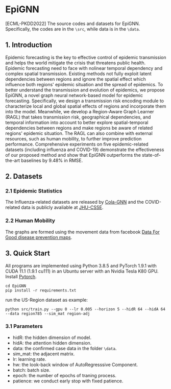 [visitors-img]: https://visitor-badge.glitch.me/badge?page_id=Xiefeng69.EpiGNN
[repo-url]: https://github.com/Xiefeng69/EpiGNN

# EpiGNN

[ECML-PKDD2022] The source codes and datasets for EpiGNN. Specifically, the codes are in the `\src`, while data is in the `\data`.

## 1. Introduction

Epidemic forecasting is the key to effective control of epidemic transmission and helps the world mitigate the crisis that threatens public health. Epidemic forecasting need to face with nolinear temporal dependency and complex spatial transmission. Existing methods not fully exploit latent dependencies between regions and ignore the spatial effect which influence both regions' epidemic situation and the spread of epidemics. To better understand the transmission and evolution of epidemics, we propose EpiGNN, a novel graph neural network-based model for epidemic forecasting. Specifically, we design a transmission risk encoding module to characterize local and global spatial effects of regions and incorporate them into the model. Meanwhile, we develop a Region-Aware Graph Learner (RAGL) that takes transmission risk, geographical dependencies, and temporal information into account to better explore spatial-temporal dependencies between regions and make regions be aware of related regions' epidemic situation. The RAGL can also combine with external resources, such as human mobility, to further improve prediction performance. Comprehensive experiments on five epidemic-related datasets (including influenza and COVID-19) demonstrate the effectiveness of our proposed method and show that EpiGNN outperforms the state-of-the-art baselines by 9.48% in RMSE.

## 2. Datasets
### 2.1 Epidemic Statistics

The Influenza-related datasets are released by [Cola-GNN](https://github.com/amy-deng/colagnn) and the COVID-related data is publicly avaliable at [JHU-CSSE](https://github.com/CSSEGISandData/COVID-19).

### 2.2 Human Mobility

The graphs are formed using the movement data from facebook [Data For Good disease prevention maps](https://dataforgood.fb.com/docs/covid19/).

## 3. Quick Start

All programs are implemented using Python 3.8.5 and PyTorch 1.9.1 with CUDA 11.1 (1.9.1 cu111) in an Ubuntu server with an Nvidia Tesla K80 GPU. Install [Pytorch](https://pytorch.org/get-started/locally/).

```shell
cd EpiGNN
pip install -r requirements.txt
```

run the US-Region dataset as example:
```shell
python src/train.py --gpu 0 --lr 0.005 --horizon 5 --hidR 64 --hidA 64 --data region785 --sim_mat region-adj
```

### 3.1 Parameters

+ hidR: the hidden dimension of model.
+ hidA: the attention hidden dimension.
+ data: the confirmed case data in the folder `\data`.
+ sim_mat: the adjacent matrix.
+ lr: learning rate.
+ hw: the look-back window of AutoRegresssive Component.
+ batch: batch size.
+ epoch: the number of epochs of traning process.
+ patience: we conduct early stop with fixed patience.
